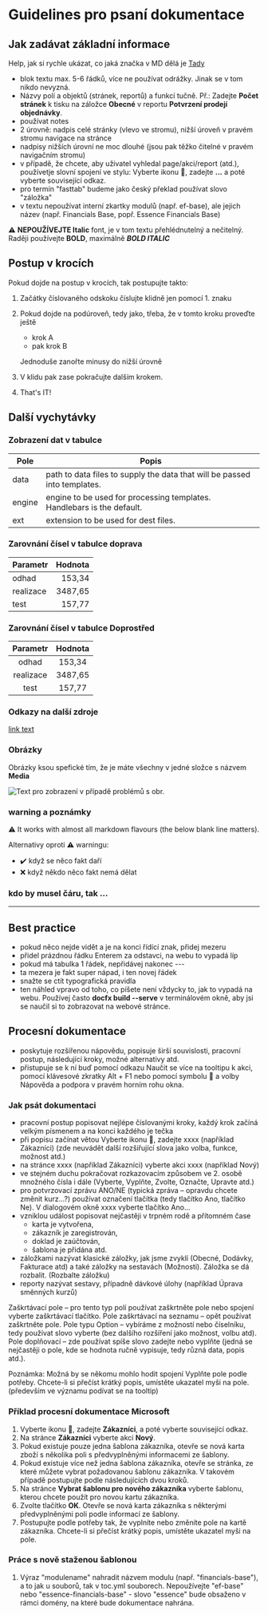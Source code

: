 # Guidelines pro psaní dokumentace

## Jak zadávat základní informace

Help, jak si rychle ukázat, co jaká značka v MD dělá je  [Tady](https://markdown-it.github.io/)

- blok textu max. 5-6 řádků, více ne
používat odrážky. Jinak se v tom nikdo nevyzná.
- Názvy polí a objektů (stránek, reportů) a funkcí tučně. Př.: Zadejte **Počet stránek** k tisku na záložce **Obecné** v reportu **Potvrzení prodejí objednávky**.
- používat notes
- 2 úrovně: nadpis celé stránky (vlevo ve stromu), nižší úroveň v pravém stromu navigace na stránce 
- nadpisy nižších úrovní ne moc dlouhé (jsou pak těžko čitelné v pravém navigačním stromu)
- v případě, že chcete, aby uživatel vyhledal page/akci/report (atd.), používetje slovní spojení ve stylu: Vyberte ikonu :mag_right:, zadejte **...** a poté vyberte související odkaz.
- pro termín "fasttab" budeme jako český překlad používat slovo "záložka"
- v textu nepoužívat interní zkartky modulů (např. ef-base), ale jejich název (např. Financials Base, popř. Essence Financials Base)

:warning: **NEPOUŽÍVEJTE Italic** font, je v tom textu přehlédnutelný a nečitelný. Raději používejte **BOLD**, maximálně ***BOLD ITALIC***

## Postup v krocích
Pokud dojde na postup v krocích, tak postupujte takto:
1. Začátky číslovaného odskoku číslujte klidně jen pomocí 1. znaku
1. Pokud dojde na podúroveň, tedy jako, třeba, že v tomto kroku proveďte ještě
    - krok A
    - pak krok B

    Jednoduše zanořte minusy do nižší úrovně
1. V klidu pak zase pokračujte dalším krokem.
1. That's IT! 

## Další vychytávky
### Zobrazení dat v tabulce

| Pole | Popis |
| ---- | ----- |
| data   | path to data files to supply the data that will be passed into templates. |
| engine | engine to be used for processing templates. Handlebars is the default. |
| ext    | extension to be used for dest files. |

### Zarovnání čísel v tabulce doprava

| Parametr | Hodnota |
| -------- | -------:|
| odhad   | 153,34 |
| realizace | 3487,65|
| test| 157,77 |

### Zarovnání čísel v tabulce Doprostřed

| Parametr | Hodnota |
|:--------:|:-------:|
| odhad   | 153,34 |
| realizace | 3487,65|
| test| 157,77 |

### Odkazy na další zdroje

[link text](http://dev.nodeca.com)

### Obrázky 
Obrázky ksou spefické tím, že je máte všechny v jedné složce s názvem **Media**

![Text pro zobrazení v případě problémů s obr.](/media/essencelogo.png "Obrázek ukazuje Logo společnosti Essence")


### warning a poznámky
:warning: It works with almost all markdown flavours (the below blank line matters).

Alternativy oproti :warning: warningu:
- :heavy_check_mark: když se něco fakt daří
- :x: když někdo něco fakt nemá dělat 

### kdo by musel čáru, tak ...
---

## Best practice
- pokud něco nejde vidět a je na konci řídící znak, přidej mezeru
- přidel prázdnou řádku Enterem za odstavci, na webu to vypadá líp
- pokud má tabulka 1 řádek, nepřidávej nakonec ---
- ta mezera je fakt super nápad, i ten novej řádek
- snažte se ctít typografická pravidla
- ten náhled vpravo od toho, co píšete není vždycky to, jak to vypadá na webu. Používej často **docfx build --serve** v terminálovém okně, aby jsi se naučil si to zobrazovat na webové stránce.

## Procesní dokumentace
- poskytuje rozšířenou nápovědu, popisuje širší souvislosti, pracovní postup, následující kroky, možné alternativy atd.
- přistupuje se k ní buď pomocí odkazu Naučit se více na tooltipu k akci, pomocí klávesové zkratky Alt + F1 nebo pomocí symbolu :mag_right: a volby Nápověda a podpora v pravém horním rohu okna.

### Jak psát dokumentaci
- pracovní postup popisovat nejlépe číslovanými kroky, každý krok začíná velkým písmenem a na konci každého je tečka
- při popisu začínat větou Vyberte ikonu :mag_right:, zadejte xxxx (například Zákazníci) (zde neuvádět další rozšiřující slova jako volba, funkce, možnost atd.)
- na stránce xxxx (například Zákazníci) vyberte akci xxxx (například Nový)
- ve stejném duchu pokračovat rozkazovacím způsobem ve 2. osobě množného čísla i dále (Vyberte, Vyplňte, Zvolte, Označte, Upravte atd.)
- pro potvrzovací zprávu ANO/NE (typická zpráva – opravdu chcete změnit kurz…?) používat označení tlačítka (tedy tlačítko Ano, tlačítko Ne). V dialogovém okně xxxx vyberte tlačítko Ano…
-  	vzniklou událost popisovat nejčastěji v trpném rodě a přítomném čase
    - karta je vytvořena,
    - zákazník je zaregistrován,
    - doklad je zaúčtován,
    - šablona je přidána atd.
- záložkami nazývat klasické záložky, jak jsme zvyklí (Obecné, Dodávky, Fakturace atd) a také záložky na sestavách (Možnosti). Záložka se dá rozbalit. (Rozbalte záložku)
- reporty nazývat sestavy, případně dávkové úlohy (například Úprava směnných kurzů)

Zaškrtávací pole – pro tento typ polí používat zaškrtněte pole nebo spojení vyberte zaškrtávací tlačítko.
Pole zaškrtávací na seznamu – opět používat zaškrtněte pole.
Pole typu Option – vybíráme z možností nebo číselníku, tedy používat slovo vyberte (bez dalšího rozšíření jako možnost, volbu atd).
Pole doplňovací – zde používat spíše slovo zadejte nebo vyplňte (jedná se nejčastěji o pole, kde se hodnota ručně vypisuje, tedy různá data, popis atd.).

Poznámka:
Možná by se někomu mohlo hodit spojení Vyplňte pole podle potřeby. Chcete-li si přečíst krátký popis, umístěte ukazatel myši na pole. (především ve významu podívat se na tooltip)

### Příklad procesní dokumentace Microsoft
1.	Vyberte ikonu :mag_right:, zadejte **Zákazníci**, a poté vyberte související odkaz.
1.	Na stránce **Zákazníci** vyberte akci **Nový**.
1.	Pokud existuje pouze jedna šablona zákazníka, otevře se nová karta zboží s několika poli s předvyplněnými informacemi ze šablony.
1.	Pokud existuje více než jedna šablona zákazníka, otevře se stránka, ze které můžete vybrat požadovanou šablonu zákazníka. V takovém případě postupujte podle následujících dvou kroků.
1.	Na stránce **Vybrat šablonu pro nového zákazníka** vyberte šablonu, kterou chcete použít pro novou kartu zákazníka.
1.	Zvolte tlačítko **OK**. Otevře se nová karta zákazníka s některými předvyplněnými poli podle informací ze šablony.
1.	Postupujte podle potřeby tak, že vyplníte nebo změníte pole na kartě zákazníka. Chcete-li si přečíst krátký popis, umístěte ukazatel myši na pole.

### Práce s nově staženou šablonou
1.  Výraz "modulename" nahradit názvem modulu (např. "financials-base"), a to jak u souborů, tak v toc.yml souborech. Nepoužívejte "ef-base" nebo "essence-financials-base" - slovo "essence" bude obsaženo v rámci domény, na které bude dokumentace nahrána. 